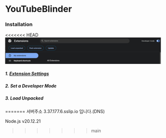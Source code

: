 # YouTubeBlinder

### Installation

<<<<<<< HEAD
<img src="/installation.png"></img>
##### 1. [Extension Settings](chrome://extensions)
##### 2. Set a Developer Mode
##### 3. Load Unpacked
=======
서버주소 3.37.177.6.sslip.io 입니다.(DNS)

Node.js v20.12.21
>>>>>>> main

